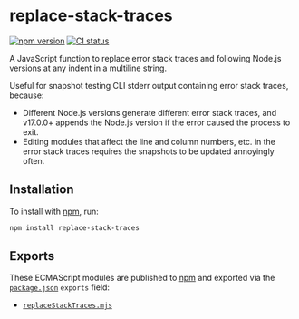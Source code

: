 # replace-stack-traces

[![npm version](https://badgen.net/npm/v/replace-stack-traces)](https://npm.im/replace-stack-traces) [![CI status](https://github.com/jaydenseric/replace-stack-traces/workflows/CI/badge.svg)](https://github.com/jaydenseric/replace-stack-traces/actions)

A JavaScript function to replace error stack traces and following Node.js versions at any indent in a multiline string.

Useful for snapshot testing CLI stderr output containing error stack traces, because:

- Different Node.js versions generate different error stack traces, and v17.0.0+ appends the Node.js version if the error caused the process to exit.
- Editing modules that affect the line and column numbers, etc. in the error stack traces requires the snapshots to be updated annoyingly often.

## Installation

To install with [npm](https://npmjs.com/get-npm), run:

```sh
npm install replace-stack-traces
```

## Exports

These ECMAScript modules are published to [npm](https://npmjs.com) and exported via the [`package.json`](./package.json) `exports` field:

- [`replaceStackTraces.mjs`](./replaceStackTraces.mjs)
